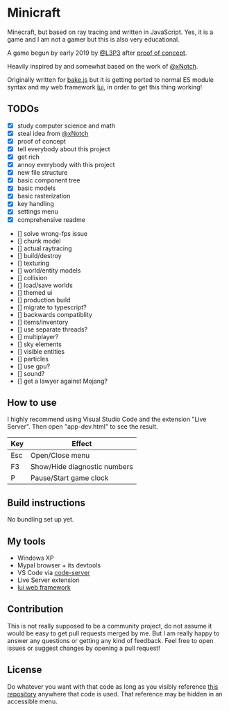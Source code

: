 # Minicraft

Minecraft, but based on ray tracing and written in JavaScript. Yes, it is a game and I am not a gamer but this is also very educational.

A game begun by early 2019 by [@L3P3](https://github.com/L3P3) after [proof of concept](https://l3p3.de/z/minicraft.html).

Heavily inspired by and somewhat based on the work of [@xNotch](https://github.com/xNotch).

Originally written for [bake.js](https://l3p3.de/dok/bake.html) but it is getting ported to normal ES module syntax and my web framework [lui](https://github.com/L3P3/lui), in order to get this thing working!

## TODOs

- [x] study computer science and math
- [x] steal idea from [@xNotch](https://github.com/xNotch)
- [x] proof of concept
- [x] tell everybody about this project
- [x] get rich
- [x] annoy everybody with this project
- [x] new file structure
- [x] basic component tree
- [x] basic models
- [x] basic rasterization
- [x] key handling
- [x] settings menu
- [x] comprehensive readme
- [] solve wrong-fps issue
- [] chunk model
- [] actual raytracing
- [] build/destroy
- [] texturing
- [] world/entity models
- [] collision
- [] load/save worlds
- [] themed ui
- [] production build
- [] migrate to typescript?
- [] backwards compatiblity
- [] items/inventory
- [] use separate threads?
- [] multiplayer?
- [] sky elements
- [] visible entities
- [] particles
- [] use gpu?
- [] sound?
- [] get a lawyer against Mojang?

## How to use

I highly recommend using Visual Studio Code and the extension "Live Server". Then open "app-dev.html" to see the result.

| Key | Effect |
| --- | ------ |
| Esc | Open/Close menu |
| F3 | Show/Hide diagnostic numbers |
| P | Pause/Start game clock |

## Build instructions

No bundling set up yet.

## My tools

- Windows XP
- Mypal browser + its devtools
- VS Code via [code-server](https://github.com/cdr/code-server)
- Live Server extension
- [lui web framework](https://github.com/L3P3/lui)

## Contribution

This is not really supposed to be a community project, do not assume it would be easy to get pull requests merged by me. But I am really happy to answer any questions or getting any kind of feedback. Feel free to open issues or suggest changes by opening a pull request!

## License

Do whatever you want with that code as long as you visibly reference [this repository](https://github.com/L3P3/minicraft) anywhere that code is used. That reference may be hidden in an accessible menu.
